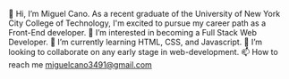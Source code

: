 👋 Hi, I’m Miguel Cano. As a recent graduate of the University of New York City College of Technology, I'm excited to pursue my career path as a Front-End developer.
👀 I’m interested in becoming a Full Stack Web Developer.
🌱 I’m currently learning HTML, CSS, and Javascript. 
💞️ I’m looking to collaborate on any early stage in web-development.
📫 How to reach me miguelcano3491@gmail.com

